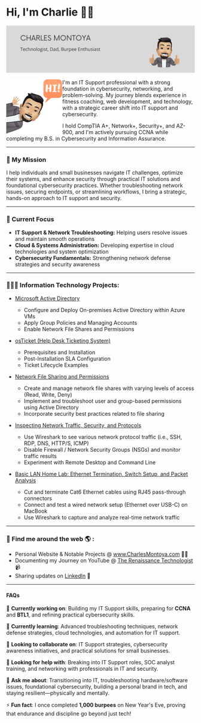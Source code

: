 
# Hi, I'm Charlie 👋🏽 

![](https://raw.githubusercontent.com/cleph01/cleph01/master/banner.png)

<img align="left" width="150" height="150" src="https://raw.githubusercontent.com/cleph01/cleph01/master/hi_avatar.png">

I'm an IT Support professional with a strong foundation in cybersecurity, networking, and problem-solving. My journey blends experience in fitness coaching, web development, and technology, with a strategic career shift into IT support and cybersecurity.

I hold CompTIA A+, Network+, Security+, and AZ-900, and I'm actively pursuing CCNA while completing my B.S. in Cybersecurity and Information Assurance.

---

### 🔹  My Mission

I help individuals and small businesses navigate IT challenges, optimize their systems, and enhance security through practical IT solutions and foundational cybersecurity practices. Whether troubleshooting network issues, securing endpoints, or streamlining workflows, I bring a strategic, hands-on approach to IT support and security.

---

### 🔧  Current Focus

- **IT Support & Network Troubleshooting:** Helping users resolve issues and maintain smooth operations
- **Cloud & Systems Administration:** Developing expertise in cloud technologies and system optimization
- **Cybersecurity Fundamentals:** Strengthening network defense strategies and security awareness

---

### 👨🏻‍💻 Information Technology Projects:

- [Microsoft Active Directory](https://github.com/cleph01/it-active-directory-azure)
  
    - Configure and Deploy On-premises Active Directory within Azure VMs
    - Apply Group Policies and Managing Accounts
    - Enable Network File Shares and Permissions
 
- [osTicket (Help Desk Ticketing System)](https://github.com/cleph01/it-osticket-ticketing-system)
  
    - Prerequisites and Installation
    - Post-Installation SLA Configuration
    - Ticket Lifecycle Examples

- [Network File Sharing and Permissions](https://github.com/cleph01/it-file-share-permissions)
  
    - Create and manage network file shares with varying levels of access (Read, Write, Deny)
    - Implement and troubleshoot user and group-based permissions using Active Directory
    - Incorporate security best practices related to file sharing

- [Inspecting Network Traffic, Security, and Protocols](https://github.com/cleph01/it-network-traffic-security-protocols)
  
    - Use Wireshark to see various network protocol traffic (i.e., SSH, RDP, DNS, HTTP/S, ICMP)
    - Disable Firewall / Network Security Groups (NSGs) and monitor traffic results
    - Experiment with Remote Desktop and Command Line
 
- [Basic LAN Home Lab: Ethernet Termination, Switch Setup, and Packet Analysis](https://github.com/cleph01/basic-LAN)

    - Cut and terminate Cat6 Ethernet cables using RJ45 pass-through connectors
    - Connect and test a wired network setup (Ethernet over USB-C) on MacBook
    - Use Wireshark to capture and analyze real-time network traffic
 
<!---
---

### 🎥  Documenting My Journey
I share insights and strategies for career changers in IT & cybersecurity on my YouTube channel, [The Renaissance Technologist](https://www.youtube.com/@TheRenaissanceTechnologist). Through [The John Connor Project](https://www.youtube.com/@TheJohnConnorProject), I also explore the intersection of cybersecurity, decentralization, and AI-driven threats.

--->
---

### 📍 Find me around the web 🌎 : 
- Personal Website & Notable Projects @ <a href="https://charlesmontoya.com" target="_blank">www.CharlesMontoya.com</a> ✍🏽
- Documenting my Journey on YouTube @ <a href="https://www.youtube.com/@TheRenaissanceTechnologist" target="_blank">The Renaissance Technologist</a> 📹
- Sharing updates on <a href="https://linkedin.com/in/charlesmontoya/" target="_blank">LinkedIn</a> 💼

---

#### FAQs

🔭 **Currently working on**: Building my IT Support skills, preparing for **CCNA** and **BTL1**, and refining practical cybersecurity skills.  

🌱 **Currently learning**: Advanced troubleshooting techniques, network defense strategies, cloud technologies, and automation for IT support.  

👯 **Looking to collaborate on**: IT Support strategies, cybersecurity awareness initiatives, and practical solutions for small businesses.  

🤔 **Looking for help with**: Breaking into IT Support roles, SOC analyst training, and networking with professionals in IT and security.  

💬 **Ask me about**: Transitioning into IT, troubleshooting hardware/software issues, foundational cybersecurity, building a personal brand in tech, and staying resilient—physically and mentally.  

⚡ **Fun fact**: I once completed **1,000 burpees** on New Year's Eve, proving that endurance and discipline go beyond just tech!  

